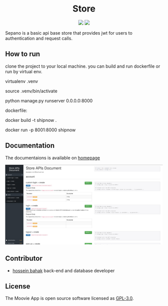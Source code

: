 <h1 align="center"> Store </h1>

<p align="center">
  <img src="https://img.shields.io/static/v1?label=Backend&message=Django DRF&color=blue">
  <img src="https://img.shields.io/static/v1?label=Database&message=SQLite&color=important">
</p>


Sepano is a basic api base store that provides jwt for users to authentication and request calls.  

## How to run
clone the project to your local machine. you can build and run dockerfile or run by virtual env.


virtualenv .venv  

source .venv/bin/activate  

python manage.py runserver 0.0.0.0:8000 


dockerfile:

docker build -t shipnow .

docker run -p 8001:8000 shipnow

## Documentation
The documentaions is available on [homepage](localhost:8000/)

<img src="https://raw.githubusercontent.com/hosseinbahak/sepano/main/media/doc.png">

## Contributor
* [hossein bahak](https://github.com/hosseinbahak) back-end and database developer
## License
The Moovie App is open source software licensed as [GPL-3.0](https://github.com/hosseinbahak/SE2/blob/main/LICENSE).

